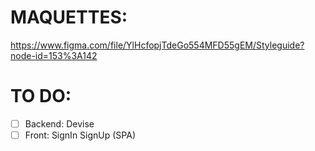 # MAQUETTES: 

https://www.figma.com/file/YlHcfopjTdeGo554MFD55gEM/Styleguide?node-id=153%3A142

# TO DO: 

- [ ] Backend: Devise
- [ ] Front: SignIn SignUp (SPA)

